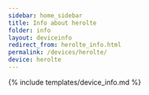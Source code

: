 ```yaml
---
sidebar: home_sidebar
title: Info about herolte
folder: info
layout: deviceinfo
redirect_from: herolte_info.html
permalink: /devices/herolte/
device: herolte
---
```

{% include templates/device_info.md %}

